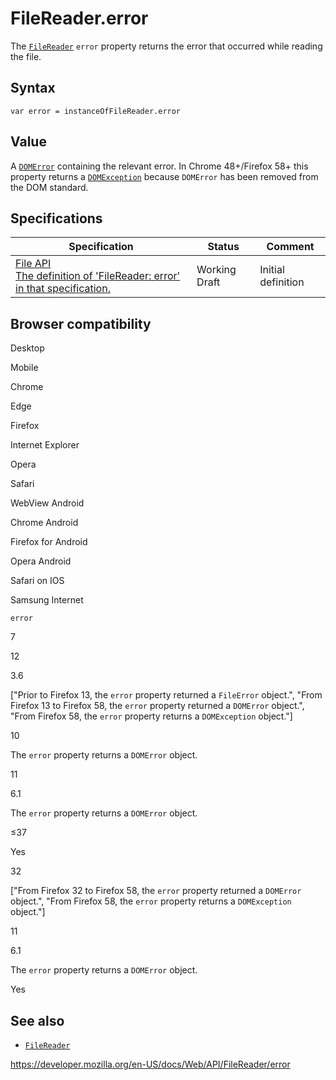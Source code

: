 # FileReader.error

The [`FileReader`](../filereader) `error` property returns the error that occurred while reading the file.

## Syntax

    var error = instanceOfFileReader.error

## Value

A [`DOMError`](../domerror) containing the relevant error. In Chrome 48+/Firefox 58+ this property returns a [`DOMException`](../domexception) because `DOMError` has been removed from the DOM standard.

## Specifications

<table><thead><tr class="header"><th>Specification</th><th>Status</th><th>Comment</th></tr></thead><tbody><tr class="odd"><td><a href="https://w3c.github.io/FileAPI/#dom-filereader-error">File API<br />
<span class="small">The definition of 'FileReader: error' in that specification.</span></a></td><td><span class="spec-wd">Working Draft</span></td><td>Initial definition</td></tr></tbody></table>

## Browser compatibility

Desktop

Mobile

Chrome

Edge

Firefox

Internet Explorer

Opera

Safari

WebView Android

Chrome Android

Firefox for Android

Opera Android

Safari on IOS

Samsung Internet

`error`

7

12

3.6

\["Prior to Firefox 13, the `error` property returned a `FileError` object.", "From Firefox 13 to Firefox 58, the `error` property returned a `DOMError` object.", "From Firefox 58, the `error` property returns a `DOMException` object."\]

10

The `error` property returns a `DOMError` object.

11

6.1

The `error` property returns a `DOMError` object.

≤37

Yes

32

\["From Firefox 32 to Firefox 58, the `error` property returned a `DOMError` object.", "From Firefox 58, the `error` property returns a `DOMException` object."\]

11

6.1

The `error` property returns a `DOMError` object.

Yes

## See also

- [`FileReader`](../filereader)

<a href="https://developer.mozilla.org/en-US/docs/Web/API/FileReader/error" class="_attribution-link">https://developer.mozilla.org/en-US/docs/Web/API/FileReader/error</a>

